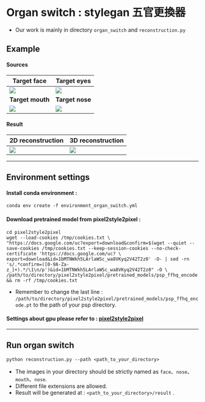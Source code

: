 # Organ switch : stylegan 五官更換器
    
* Our work is mainly in directory `organ_switch` and `reconstruction.py`

## Example

#### Sources
| Target face                          | Target eyes                          |
| ------------------------------------ | ------------------------------------ |
| ![](https://i.imgur.com/DDpA1WE.jpg) | ![](https://i.imgur.com/nXx1Klt.jpg) |
| **Target mouth**                     | **Target nose**                      |
| ![](https://i.imgur.com/EuLFjfk.jpg) | ![](https://i.imgur.com/HY91e6x.jpg) |


#### Result

| 2D reconstruction                    | 3D reconstruction                    |
| ------------------------------------ | ------------------------------------ |
| ![](https://i.imgur.com/XIBY50t.jpg) | ![](https://i.imgur.com/TbB2L0P.png) |



---
## Environment settings

#### Install conda environment : 
```
conda env create -f environment_organ_switch.yml
```

#### Download pretrained model from pixel2style2pixel : 

```
cd pixel2style2pixel
wget --load-cookies /tmp/cookies.txt \
"https://docs.google.com/uc?export=download&confirm=$(wget --quiet --save-cookies /tmp/cookies.txt --keep-session-cookies --no-check-certificate 'https://docs.google.com/uc? \
export=download&id=1bMTNWkh5LArlaWSc_wa8VKyq2V42T2z0' -O- | sed -rn 's/.*confirm=([0-9A-Za-z_]+).*/\1\n/p')&id=1bMTNWkh5LArlaWSc_wa8VKyq2V42T2z0" -O \
/path/to/directory/pixel2style2pixel/pretrained_models/psp_ffhq_encode.pt && rm -rf /tmp/cookies.txt
```
* Remember to change the last line : `/path/to/directory/pixel2style2pixel/pretrained_models/psp_ffhq_encode.pt` 
to the path of your psp directory.

#### Settings about gpu please refer to : [pixel2style2pixel](https://github.com/eladrich/pixel2style2pixel)

---

## Run organ switch
```
python reconstruction.py --path <path_to_your_directory>
```

* The images in your directory should be strictly named as `face`、`nose`、`mouth`、`nose`. 
* Different file extensions are allowed.
* Result will be generated at : `<path_to_your_directory>/result` .
